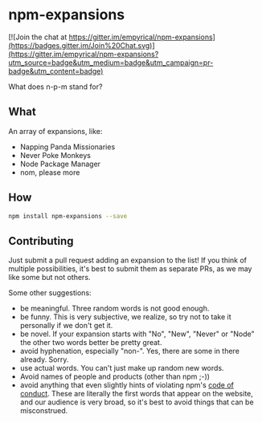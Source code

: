 # npm-expansions

[![Join the chat at https://gitter.im/empyrical/npm-expansions](https://badges.gitter.im/Join%20Chat.svg)](https://gitter.im/empyrical/npm-expansions?utm_source=badge&utm_medium=badge&utm_campaign=pr-badge&utm_content=badge)

What does n-p-m stand for?

## What

An array of expansions, like:

- Napping Panda Missionaries
- Never Poke Monkeys
- Node Package Manager
- nom, please more

## How

```sh
npm install npm-expansions --save
```

## Contributing

Just submit a pull request adding an expansion to the list! If you think of multiple possibilities, it's best to submit them as separate PRs, as we may like some but not others.

Some other suggestions:

* be meaningful. Three random words is not good enough.
* be funny. This is very subjective, we realize, so try not to take it personally if we don't get it.
* be novel. If your expansion starts with "No", "New", "Never" or "Node" the other two words better be pretty great.
* avoid hyphenation, especially "non-". Yes, there are some in there already. Sorry.
* use actual words. You can't just make up random new words.
* Avoid names of people and products (other than npm ;-))
* avoid anything that even slightly hints of violating npm's [code of conduct](https://www.npmjs.com/policies/conduct/). These are literally the first words that appear on the website, and our audience is very broad, so it's best to avoid things that can be misconstrued.
